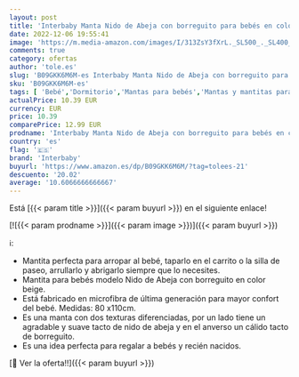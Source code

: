 ```yaml
---
layout: post
title: 'Interbaby Manta Nido de Abeja con borreguito para bebés en color beige'
date: 2022-12-06 19:55:41
image: 'https://m.media-amazon.com/images/I/313ZsY3fXrL._SL500_._SL400_.jpg'
comments: true
category: ofertas
author: 'tole.es'
slug: 'B09GKK6M6M-es Interbaby Manta Nido de Abeja con borreguito para bebés en...'
sku: 'B09GKK6M6M-es'
tags: [ 'Bebé','Dormitorio','Mantas para bebés','Mantas y mantitas para bebés','Mantitas de arrullo para capazos','Ropa de cama','bebés','interbaby','🇪🇸', ]
actualPrice: 10.39 EUR
currency: EUR
price: 10.39
comparePrice: 12.99 EUR
prodname: 'Interbaby Manta Nido de Abeja con borreguito para bebés en color beige'
country: 'es'
flag: '🇪🇸'
brand: 'Interbaby'
buyurl: 'https://www.amazon.es/dp/B09GKK6M6M/?tag=tolees-21'
descuento: '20.02'
average: '10.6066666666667'
---
```


Está [{{< param title >}}]({{< param buyurl >}}) en el siguiente enlace!

[![{{< param prodname >}}]({{< param image >}})]({{< param buyurl >}})

ℹ️:

- Mantita perfecta para arropar al bebé, taparlo en el carrito o la silla de paseo, arrullarlo y abrigarlo siempre que lo necesites.
- Mantita para bebés modelo Nido de Abeja con borreguito en color beige.
- Está fabricado en microfibra de última generación para mayor confort del bebé. Medidas: 80 x110cm.
- Es una manta con dos texturas diferenciadas, por un lado tiene un agradable y suave tacto de nido de abeja y en el anverso un cálido tacto de borreguito.
- Es una idea perfecta para regalar a bebés y recién nacidos.

[🛒 Ver la oferta!!]({{< param buyurl >}})
